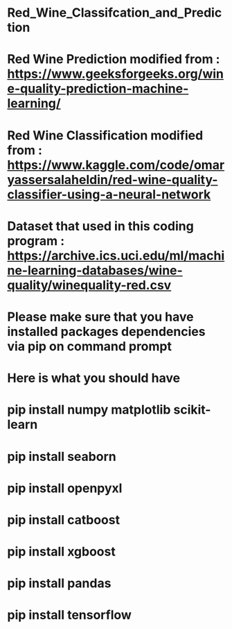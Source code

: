 # Red_Wine_Classifcation_and_Prediction

# Red Wine Prediction modified from : https://www.geeksforgeeks.org/wine-quality-prediction-machine-learning/
# Red Wine Classification modified from : https://www.kaggle.com/code/omaryassersalaheldin/red-wine-quality-classifier-using-a-neural-network

# Dataset that used in this coding program : https://archive.ics.uci.edu/ml/machine-learning-databases/wine-quality/winequality-red.csv

# Please make sure that you have installed packages dependencies via pip on command prompt 
# Here is what you should have

# pip install numpy matplotlib scikit-learn
# pip install seaborn
# pip install openpyxl
# pip install catboost
# pip install xgboost
# pip install pandas
# pip install tensorflow
